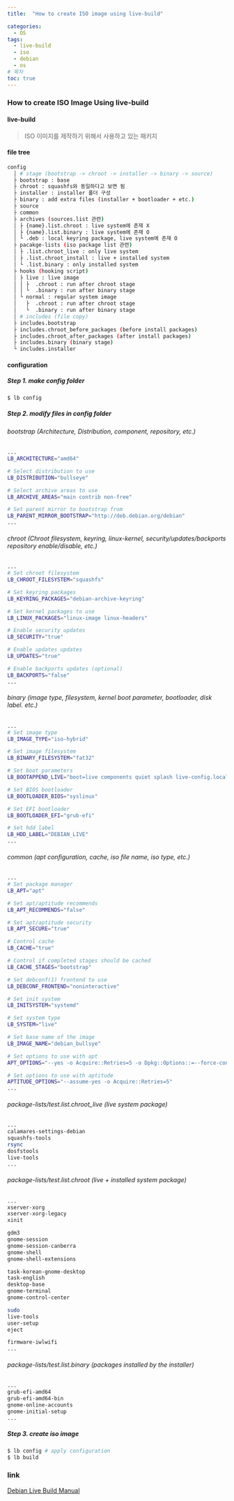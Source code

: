 ```yaml
---
title:  "How to create ISO image using live-build"

categories:
  - OS
tags:
  - live-build
  - iso
  - debian
  - os
# 목차
toc: true
---
```


### How to create ISO Image Using live-build

#### live-build

> ISO 이미지를 제작하기 위해서 사용하고 있는 패키지

#### file tree

```bash
config
  │ # stage (bootstrap -> chroot -> installer -> binary -> source)
  ├ bootstrap : base
  ├ chroot : squashfs와 동일하다고 보면 됨
  ├ installer : installer 폴더 구성
  ├ binary : add extra files (installer + bootloader + etc.)
  ├ source
  ├ common
  ├ archives (sources.list 관련)
  │ ├ {name}.list.chroot : live system에 존재 X
  │ ├ {name}.list.binary : live system에 존재 O
  │ └ .deb : local keyring package, live system에 존재 O
  ├ pacakge-lists (iso package list 관련)
  │ ├ .list.chroot_live : only live system
  │ ├ .list.chroot_install : live + installed system
  │ └ .list.binary : only installed system
  ├ hooks (hooking script)
  │ ├ live : live image 
  │ │ ├  .chroot : run after chroot stage
  │ │ └  .binary : run after binary stage
  │ └ normal : regular system image
  │   ├  .chroot : run after chroot stage
  │   └  .binary : run after binary stage
  │ # includes (file copy)
  ├ includes.bootstrap
  ├ includes.chroot_before_packages (before install packages)
  ├ includes.chroot_after_packages (after install packages)
  ├ includes.binary (binary stage)
  └ includes.installer
```

#### configuration

##### Step 1. make config folder

```bash
$ lb config
```

##### Step 2. modify files in config folder

###### bootstrap (Architecture, Distribution, component, repository, etc.)

```bash
...
LB_ARCHITECTURE="amd64"

# Select distribution to use
LB_DISTRIBUTION="bullseye"

# Select archive areas to use
LB_ARCHIVE_AREAS="main contrib non-free"

# Set parent mirror to bootstrap from
LB_PARENT_MIRROR_BOOTSTRAP="http://deb.debian.org/debian"
...
```

###### chroot (Chroot filesystem, keyring, linux-kernel, security/updates/backports repository enable/disable, etc.)

```bash
...
# Set chroot filesystem
LB_CHROOT_FILESYSTEM="squashfs"

# Set keyring packages
LB_KEYRING_PACKAGES="debian-archive-keyring"

# Set kernel packages to use
LB_LINUX_PACKAGES="linux-image linux-headers"

# Enable security updates
LB_SECURITY="true"

# Enable updates updates
LB_UPDATES="true"

# Enable backports updates (optional)
LB_BACKPORTS="false"
...
```

###### binary (image type, filesystem, kernel boot parameter, bootloader, disk label. etc.)

```bash
...
# Set image type
LB_IMAGE_TYPE="iso-hybrid"

# Set image filesystem
LB_BINARY_FILESYSTEM="fat32"

# Set boot parameters
LB_BOOTAPPEND_LIVE="boot=live components quiet splash live-config.locales=ko_KR.UTF-8 live-config.timezone=Asia/Seoul live-config.keyboard-layouts=kr"

# Set BIOS bootloader
LB_BOOTLOADER_BIOS="syslinux"

# Set EFI bootloader
LB_BOOTLOADER_EFI="grub-efi"

# Set hdd label
LB_HDD_LABEL="DEBIAN_LIVE"
...
```

###### common (apt configuration, cache, iso file name, iso type, etc.)

```bash
...
# Set package manager
LB_APT="apt"

# Set apt/aptitude recommends
LB_APT_RECOMMENDS="false"

# Set apt/aptitude security
LB_APT_SECURE="true"

# Control cache
LB_CACHE="true"

# Control if completed stages should be cached
LB_CACHE_STAGES="bootstrap"

# Set debconf(1) frontend to use
LB_DEBCONF_FRONTEND="noninteractive"

# Set init system
LB_INITSYSTEM="systemd"

# Set system type
LB_SYSTEM="live"

# Set base name of the image
LB_IMAGE_NAME="debian_bullsye"

# Set options to use with apt
APT_OPTIONS="--yes -o Acquire::Retries=5 -o Dpkg::Options::=--force-confdef"

# Set options to use with aptitude
APTITUDE_OPTIONS="--assume-yes -o Acquire::Retries=5"
...
```

###### package-lists/test.list.chroot_live (live system package)

```bash
...
calamares-settings-debian
squashfs-tools
rsync
dosfstools
live-tools
...
```

###### package-lists/test.list.chroot (live + installed system package)

```bash
...
xserver-xorg
xserver-xorg-legacy
xinit

gdm3
gnome-session
gnome-session-canberra
gnome-shell
gnome-shell-extensions

task-korean-gnome-desktop
task-english
desktop-base
gnome-terminal
gnome-control-center

sudo 
live-tools
user-setup
eject

firmware-iwlwifi
...
```

###### package-lists/test.list.binary (packages installed by the installer)

```bash
...
grub-efi-amd64
grub-efi-amd64-bin
gnome-online-accounts
gnome-initial-setup
...
```

##### Step 3. create iso image

```bash
$ lb config # apply configuration
$ lb build
```

### link

[Debian Live Build Manual](ttps://live-team.pages.debian.net/live-manual/html/live-manual/index.en.html)
